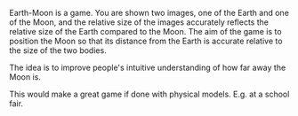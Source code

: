 Earth-Moon is a game. You are shown two images, one of the Earth and one of the Moon, and the relative size of the images accurately reflects the relative size of the Earth compared to the Moon. The aim of the game is to position the Moon so that its distance from the Earth is accurate relative to the size of the two bodies.

The idea is to improve people's intuitive understanding of how far away the Moon is.

This would make a great game if done with physical models. E.g. at a school fair.
